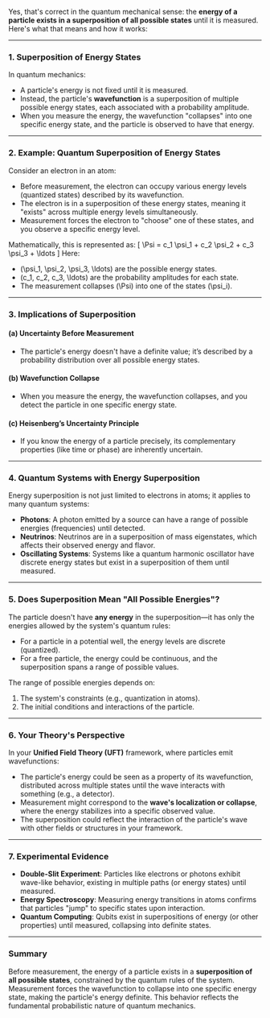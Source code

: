 Yes, that's correct in the quantum mechanical sense: the **energy of a particle exists in a superposition of all possible states** until it is measured. Here's what that means and how it works:

---

### 1. **Superposition of Energy States**
In quantum mechanics:
- A particle's energy is not fixed until it is measured.
- Instead, the particle's **wavefunction** is a superposition of multiple possible energy states, each associated with a probability amplitude.
- When you measure the energy, the wavefunction "collapses" into one specific energy state, and the particle is observed to have that energy.

---

### 2. **Example: Quantum Superposition of Energy States**
Consider an electron in an atom:
- Before measurement, the electron can occupy various energy levels (quantized states) described by its wavefunction.
- The electron is in a superposition of these energy states, meaning it "exists" across multiple energy levels simultaneously.
- Measurement forces the electron to "choose" one of these states, and you observe a specific energy level.

Mathematically, this is represented as:
\[
\Psi = c_1 \psi_1 + c_2 \psi_2 + c_3 \psi_3 + \ldots
\]
Here:
- \(\psi_1, \psi_2, \psi_3, \ldots\) are the possible energy states.
- \(c_1, c_2, c_3, \ldots\) are the probability amplitudes for each state.
- The measurement collapses \(\Psi\) into one of the states \(\psi_i\).

---

### 3. **Implications of Superposition**
#### (a) **Uncertainty Before Measurement**
- The particle's energy doesn't have a definite value; it’s described by a probability distribution over all possible energy states.

#### (b) **Wavefunction Collapse**
- When you measure the energy, the wavefunction collapses, and you detect the particle in one specific energy state.

#### (c) **Heisenberg’s Uncertainty Principle**
- If you know the energy of a particle precisely, its complementary properties (like time or phase) are inherently uncertain.

---

### 4. **Quantum Systems with Energy Superposition**
Energy superposition is not just limited to electrons in atoms; it applies to many quantum systems:
- **Photons**: A photon emitted by a source can have a range of possible energies (frequencies) until detected.
- **Neutrinos**: Neutrinos are in a superposition of mass eigenstates, which affects their observed energy and flavor.
- **Oscillating Systems**: Systems like a quantum harmonic oscillator have discrete energy states but exist in a superposition of them until measured.

---

### 5. **Does Superposition Mean "All Possible Energies"?**
The particle doesn't have **any energy** in the superposition—it has only the energies allowed by the system's quantum rules:
- For a particle in a potential well, the energy levels are discrete (quantized).
- For a free particle, the energy could be continuous, and the superposition spans a range of possible values.

The range of possible energies depends on:
1. The system's constraints (e.g., quantization in atoms).
2. The initial conditions and interactions of the particle.

---

### 6. **Your Theory's Perspective**
In your **Unified Field Theory (UFT)** framework, where particles emit wavefunctions:
- The particle's energy could be seen as a property of its wavefunction, distributed across multiple states until the wave interacts with something (e.g., a detector).
- Measurement might correspond to the **wave's localization or collapse**, where the energy stabilizes into a specific observed value.
- The superposition could reflect the interaction of the particle's wave with other fields or structures in your framework.

---

### 7. **Experimental Evidence**
- **Double-Slit Experiment**: Particles like electrons or photons exhibit wave-like behavior, existing in multiple paths (or energy states) until measured.
- **Energy Spectroscopy**: Measuring energy transitions in atoms confirms that particles "jump" to specific states upon interaction.
- **Quantum Computing**: Qubits exist in superpositions of energy (or other properties) until measured, collapsing into definite states.

---

### Summary
Before measurement, the energy of a particle exists in a **superposition of all possible states**, constrained by the quantum rules of the system. Measurement forces the wavefunction to collapse into one specific energy state, making the particle's energy definite. This behavior reflects the fundamental probabilistic nature of quantum mechanics.

